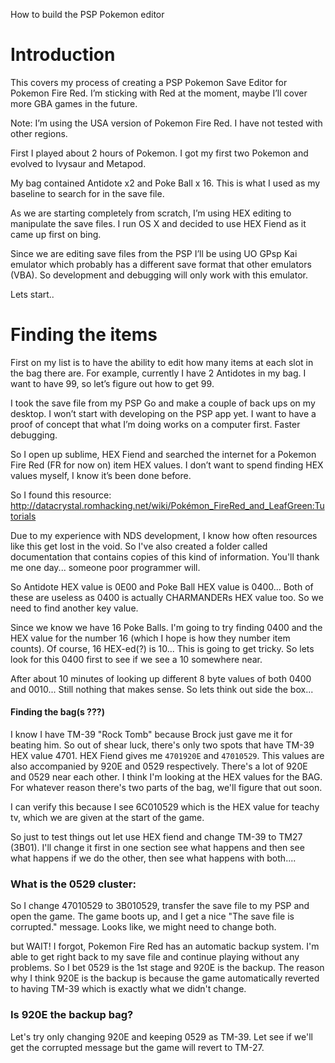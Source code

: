 How to build the PSP Pokemon editor

# Introduction

This covers my process of creating a PSP Pokemon Save Editor for Pokemon Fire Red. I’m sticking with Red at the moment, maybe I’ll cover more GBA games in the future. 

Note: I’m using the USA version of Pokemon Fire Red. I have not tested with other regions.

First I played about 2 hours of Pokemon. I got my first two Pokemon and evolved to Ivysaur and Metapod. 

My bag contained Antidote x2 and Poke Ball x 16. This is what I used as my baseline to search for in the save file.

As we are starting completely from scratch, I’m using HEX editing to manipulate the save files. I run OS X and decided to use HEX Fiend as it came up first on bing.

Since we are editing save files from the PSP I’ll be using UO GPsp Kai emulator which probably has a different save format that other emulators (VBA). So development and debugging will only work with this emulator.

Lets start..

# Finding the items

First on my list is to have the ability to edit how many items at each slot in the bag there are. For example, currently I have 2 Antidotes in my bag. I want to have 99, so let’s figure out how to get 99.

I took the save file from my PSP Go and make a couple of back ups on my desktop. I won’t start with developing on the PSP app yet. I want to have a proof of concept that what I’m doing works on a computer first. Faster debugging.

So I open up sublime, HEX Fiend and searched the internet for a Pokemon Fire Red (FR for now on) item HEX values. I don’t want to spend finding HEX values myself, I know it’s been done before.

So I found this resource: 
http://datacrystal.romhacking.net/wiki/Pokémon_FireRed_and_LeafGreen:Tutorials

Due to my experience with NDS development, I know how often resources like this get lost in the void. So I've also created a folder called documentation that contains copies of this kind of information. You'll thank me one day... someone poor programmer will.

So Antidote HEX value is 0E00 and Poke Ball HEX value is 0400... Both of these are useless as 0400 is actually CHARMANDERs HEX value too. So we need to find another key value.

Since we know we have 16 Poke Balls. I'm going to try finding 0400 and the HEX value for the number 16 (which I hope is how they number item counts). Of course, 16 HEX-ed(?) is 10... This is going to get tricky. So lets look for this 0400 first to see if we see a 10 somewhere near.

After about 10 minutes of looking up different 8 byte values of both 0400 and 0010... Still nothing that makes sense. So lets think out side the box...

#### Finding the bag(s ???)

I know I have TM-39 "Rock Tomb" because Brock just gave me it for beating him. So out of shear luck, there's only two spots that have TM-39 HEX value 4701. HEX Fiend gives me `4701920E` and `47010529`. This values are also accompanied by 920E and 0529 respectively. There's a lot of 920E and 0529 near each other. I think I'm looking at the HEX values for the BAG. For whatever reason there's two parts of the bag, we'll figure that out soon. 

I can verify this because I see 6C010529 which is the HEX value for teachy tv, which we are given at the start of the game.

So just to test things out let use HEX fiend and change TM-39 to TM27 (3B01). I'll change it first in one section see what happens and then see what happens if we do the other, then see what happens with both....

### What is the 0529 cluster: 

So I change 47010529 to 3B010529, transfer the save file to my PSP and open the game. The game boots up, and I get a nice "The save file is corrupted." message. Looks like, we might need to change both. 

but WAIT! I forgot, Pokemon Fire Red has an automatic backup system. I'm able to get right back to my save file and continue playing without any problems. So I bet 0529 is the 1st stage and 920E is the backup. The reason why I think 920E is the backup is because the game automatically reverted to having TM-39 which is exactly what we didn't change.


### Is 920E the backup bag?

Let's try only changing 920E and keeping 0529 as TM-39. Let see if we'll get the corrupted message but the game will revert to TM-27.



